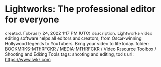 # Lightworks: The professional editor for everyone

created: February 24, 2022 1:17 PM (UTC)
description: Lightworks video editing software helps all editors and creators; from Oscar-winning Hollywood legends to YouTubers. Bring your video to life today.
folder: BOOKMRKS-MTHRFCKR / MEDIA-MTHRFCKR / Video Resource Toolbox / Shooting and Editing Tools
tags: shooting and editing, tools
url: https://www.lwks.com